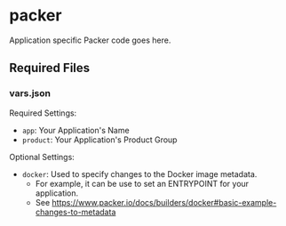 # packer
Application specific Packer code goes here.

## Required Files
### vars.json
Required Settings:
* `app`: Your Application's Name
* `product`: Your Application's Product Group

Optional Settings:
* `docker`: Used to specify changes to the Docker image metadata.
  - For example, it can be use to set an ENTRYPOINT for your application.
  - See https://www.packer.io/docs/builders/docker#basic-example-changes-to-metadata
